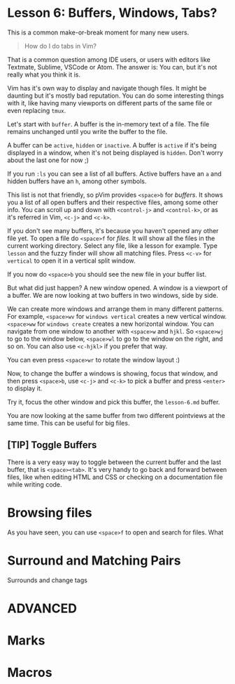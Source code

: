 # Lesson 6: Buffers, Windows, Tabs?
This is a common make-or-break moment for many new users. 

> How do I do tabs in Vim?

That is a common question among IDE users, or users with editors like Textmate,
Sublime, VSCode or Atom. The answer is: You can, but it's not really what you
think it is.

Vim has it's own way to display and navigate though files. It might be daunting
but it's mostly bad reputation. You can do some interesting things with it, like
having many viewports on different parts of the same file or even replacing
`tmux`.

Let's start with `buffer`. A buffer is the in-memory text of a file. The file
remains unchanged until you write the buffer to the file. 

A buffer can be `active`, `hidden` or `inactive`. A buffer is `active` if it's
being displayed in a window, when it's not being displayed is `hidden`. Don't
worry about the last one for now ;)

If you run `:ls` you can see a list of all buffers. Active buffers have an `a`
and hidden buffers have an `h`, among other symbols.

This list is not that friendly, so pVim provides `<space>b` for _buffers_. It
shows you a list of all open buffers and their respective files, among some
other info. You can scroll up and down with `<control-j>` and `<control-k>`, or
as it's referred in Vim, `<c-j>` and `<c-k>`.

If you don't see many buffers, it's because you haven't opened any other file
yet. To open a file do `<space>f` for _files_. It will show all the files in the
current working directory. Select any file, like a lesson for example. Type
`lesson` and the fuzzy finder will show all matching files. Press `<c-v>` for
`vertical` to open it in a vertical split window.

If you now do `<space>b` you should see the new file in your buffer list.

But what did just happen? A new window opened. A window is a viewport of a
buffer. We are now looking at two buffers in two windows, side by side.

We can create more windows and arrange them in many different patterns. For
example, `<space>wv` for `windows vertical` creates a new vertical window.
`<space>ww` for `windows create` creates a new horizontal window. You can
navigate from one window to another with `<space>w` and `hjkl`. So `<space>wj`
to go to the window below, `<space>wl` to go to the window on the right, and so
on. You can also use `<c-hjkl>` if you prefer that way.

You can even press `<space>wr` to rotate the window layout :)

Now, to change the buffer a windows is showing, focus that window, and then
press `<space>b`, use `<c-j>` and `<c-k>` to pick a buffer and press `<enter>`
to display it.

Try it, focus the other window and pick this buffer, the `lesson-6.md` buffer.

You are now looking at the same buffer from two different pointviews at the same
time. This can be useful for big files.

## [TIP] Toggle Buffers
There is a very easy way to toggle between the current buffer and the last
buffer, that is `<space><tab>`. It's very handy to go back and forward between
files, like when editing HTML and CSS or checking on a documentation file while
writing code.

# Browsing files
As you have seen, you can use `<space>f` to open and search for files. What

# Surround and Matching Pairs
Surrounds and change tags

# ADVANCED
# Marks
# Macros
